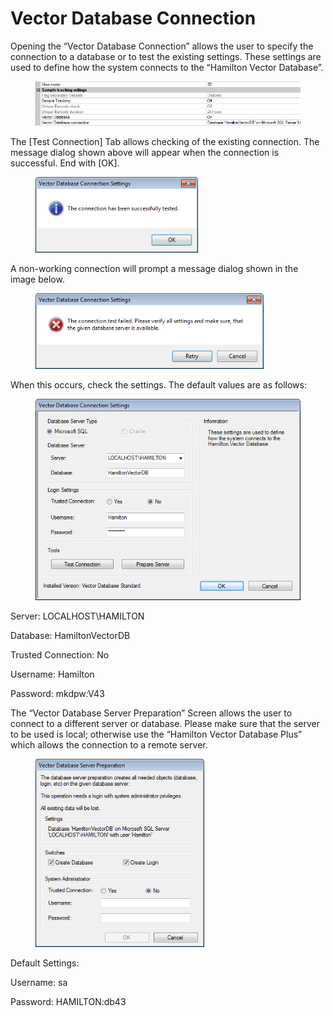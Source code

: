 # Vector Database Connection

Opening the “Vector Database Connection” allows the user to specify the connection to a database or to test the existing settings. These settings are used to define how the system connects to the “Hamilton Vector Database”.

<figure><img src="../../.gitbook/assets/image (3) (1) (1) (1) (1) (1) (1) (1).png" alt=""><figcaption></figcaption></figure>

The \[Test Connection] Tab allows checking of the existing connection. The message dialog shown above will appear when the connection is successful. End with \[OK].

<figure><img src="../../.gitbook/assets/image (4) (1) (1) (1) (1) (1) (1) (1).png" alt="" width="260"><figcaption></figcaption></figure>

A non-working connection will prompt a message dialog shown in the image below.

<figure><img src="../../.gitbook/assets/image (18) (1) (1) (1) (1) (1) (1) (1) (1).png" alt="" width="365"><figcaption></figcaption></figure>

When this occurs, check the settings. The default values are as follows:

<figure><img src="../../.gitbook/assets/image (19) (1) (1) (1) (1) (1) (1) (1) (1).png" alt="" width="428"><figcaption></figcaption></figure>

Server: LOCALHOST\HAMILTON&#x20;

Database: HamiltonVectorDB&#x20;

Trusted Connection: No&#x20;

Username: Hamilton&#x20;

Password: mkdpw:V43



The “Vector Database Server Preparation” Screen allows the user to connect to a different server or database. Please make sure that the server to be used is local; otherwise use the “Hamilton Vector Database Plus” which allows the connection to a remote server.

<figure><img src="../../.gitbook/assets/image (20) (1) (1) (1) (1) (1) (1) (1) (1).png" alt="" width="270"><figcaption></figcaption></figure>

Default Settings:&#x20;

Username: sa&#x20;

Password: HAMILTON:db43&#x20;
